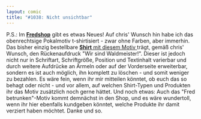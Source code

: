 ```yaml
---
layout: comic
title: "#1038: Nicht unsichtbar"
---
```


P.S.: 
Im <a href="http://fredshop.spreadshirt.net/de/DE/Shop"><strong>Fredshop</strong></a> gibt es etwas Neues! Auf chris' Wunsch hin habe ich das obenrechtsige Pokalmotiv t-shirtisiert - zwar ohne Farben, aber immerhin. 
Das bisher einzig bestellbare <a href="http://fredshop.spreadshirt.net/de/DE/Shop/Article/Index/article/Pokalfred-mit-Rueckenschrift-7112750"><strong>Shirt</strong> mit diesem Motiv </a>trägt, gemäß chris' Wunsch, den Rückenaufdruck "Wir sind Waldmeister!". Dieser ist jedoch nicht nur in Schriftart, Schriftgröße, Position und Textinhalt varierbar und durch weitere Aufdrücke an Ärmeln oder auf der Vorderseite erweiterbar, sondern es ist auch möglich, ihn komplett zu löschen - und somit weniger zu bezahlen.
Es wäre fein, wenn ihr mir mitteilen könntet, ob euch das so behagt oder nicht - und vor allem, auf welchen Shirt-Typen und Produkten ihr das Motiv zusätzlich noch gerne hättet. 
Und noch etwas: Auch das "Fred betrunken"-Motiv kommt demnächst in den Shop, und es wäre wundertoll, wenn ihr hier ebenfalls kundgeben könntet, welche Produkte ihr damit verziert haben möchtet.
Danke und so.
